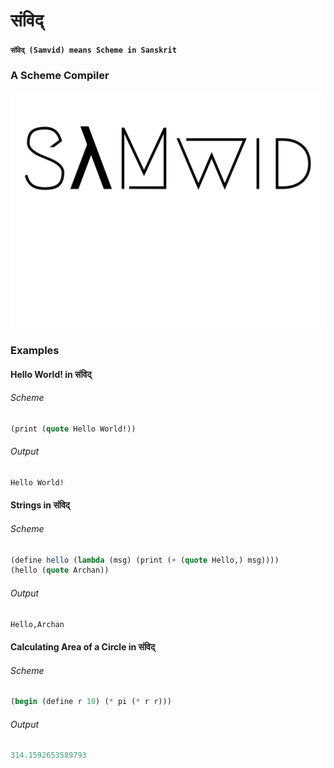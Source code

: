 # संविद् 
#### `संविद् (Samvid) means Scheme in Sanskrit`
###  A Scheme Compiler
<img src="./SamvidLogo.svg"/>

### Examples

#### Hello World! in संविद् 
###### Scheme
```scheme
(print (quote Hello World!))
```

###### Output
```scheme
Hello World!
```

#### Strings in संविद् 
###### Scheme
```scheme
(define hello (lambda (msg) (print (+ (quote Hello,) msg))))
(hello (quote Archan))
```

###### Output
```scheme
Hello,Archan
```

#### Calculating Area of a Circle in संविद् 
###### Scheme
```scheme
(begin (define r 10) (* pi (* r r)))
```

###### Output
```scheme
314.1592653589793
```
